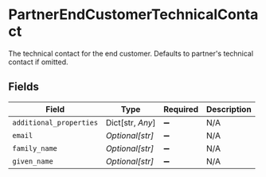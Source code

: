 # PartnerEndCustomerTechnicalContact

The technical contact for the end customer. Defaults to partner's technical contact if omitted.


## Fields

| Field                   | Type                    | Required                | Description             |
| ----------------------- | ----------------------- | ----------------------- | ----------------------- |
| `additional_properties` | Dict[str, *Any*]        | :heavy_minus_sign:      | N/A                     |
| `email`                 | *Optional[str]*         | :heavy_minus_sign:      | N/A                     |
| `family_name`           | *Optional[str]*         | :heavy_minus_sign:      | N/A                     |
| `given_name`            | *Optional[str]*         | :heavy_minus_sign:      | N/A                     |